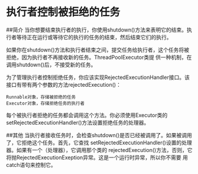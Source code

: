 执行者控制被拒绝的任务
===

##简介
当你想要结束执行者的执行，你使用shutdown()方法来表明它的结束。执行者等待正在运行或等待它的执行的任务的结束，然后结束它们的执行。

如果你在shutdown()方法和执行者结束之间，提交任务给执行者，这个任务将被拒绝，因为执行者不再接收新的任务。ThreadPoolExecutor类提
供一种机制，在调用shutdown()后，不接受新的任务。

为了管理执行者控制拒绝任务，你应该实现RejectedExecutionHandler接口。该接口有带有两个参数的方法rejectedExecution()：

    Runnable对象，存储被拒绝的任务
    Executor对象，存储拒绝任务的执行者

每个被执行者拒绝的任务都会调用这个方法。你必须使用Executor类的setRejectedExecutionHandler()方法设置拒绝任务的处理器。

##其他
当执行者接收任务时，会检查shutdown()是否已经被调用了。如果被调用了，它拒绝这个任务。首先，它查找 setRejectedExecutionHandler()设置的处理器。如果有一个（处理器），它调用那个类的 rejectedExecution()方法，否则，它将抛RejectedExecutionExeption异常。这是一个运行时异常，所以你不需要 用catch语句来控制它。


